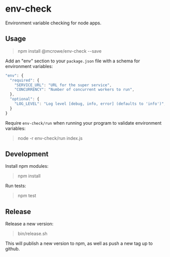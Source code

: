 # env-check

Environment variable checking for node apps.

## Usage

> npm install @mcrowe/env-check --save

Add an "env" section to your `package.json` file with a schema for environment variables:

```js
"env": {
  "required": {
    "SERVICE_URL": "URL for the super service",
    "CONCURRENCY": "Number of concurrent workers to run",
  },
  "optional": {
    "LOG_LEVEL": "Log level [debug, info, error] (defaults to 'info')",
  }
}
```

Require `env-check/run` when running your program to validate environment variables:

> node -r env-check/run index.js

## Development

Install npm modules:

> npm install

Run tests:

> npm test

## Release

Release a new version:

> bin/release.sh

This will publish a new version to npm, as well as push a new tag up to github.
